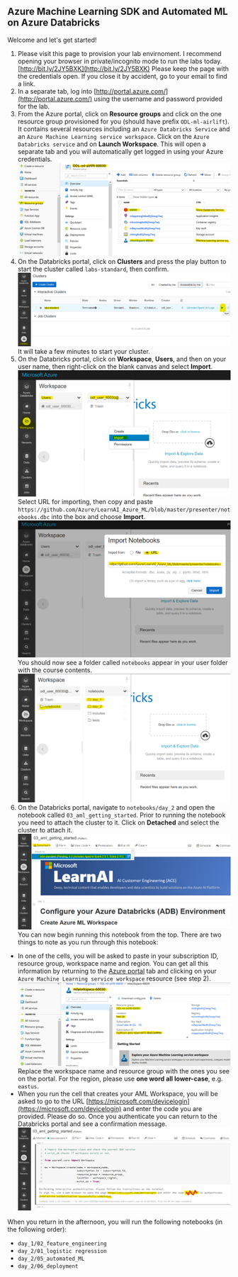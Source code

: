 
## Azure Machine Learning SDK and Automated ML on Azure Databricks

Welcome and let's get started!

1) Please visit this page to provision your lab envirnoment. I recommend opening your browser in private/incognito mode to run the labs today.
[http://bit.ly/2JY5BXK](http://bit.ly/2JY5BXK)
Please keep the page with the credentials open. If you close it by accident, go to your email to find a link.
2) In a separate tab, log into [http://portal.azure.com/](http://portal.azure.com/) using the username and password provided for the lab.
3) From the Azure portal, click on **Resource groups** and click on the one resource group provisioned for you (should have prefix `ODL-ml-airlift`). It contains several resources including an `Azure Databricks Service` and an `Azure Machine Learning service workspace`. Click on the `Azure Databricks service` and on **Launch Workspace**. This will open a separate tab and you will automatically get logged in using your Azure credentials.
![portal-resources.png](../images/portal-resources.png "Resources provisioned on the portal")
4) On the Databricks portal, click on **Clusters** and press the play button to start the cluster called `labs-standard`, then confirm. 
![databricks-start-cluster.png](../images/databricks-start-cluster.png "Start your cluster")
It will take a few minutes to start your cluster.
5) On the Databricks portal, click on **Workspace**, **Users**, and then on your user name, then right-click on the blank canvas and select **Import**.
![databricks-import-notebooks.png](../images/databricks-import-notebooks.png "Importing the notebooks")
Select URL for importing, then copy and paste `https://github.com/Azure/LearnAI_Azure_ML/blob/master/presenter/notebooks.dbc` into the box and choose **Import**.
![import-notebooks-url.png](../images/import-notebooks-url.png "Enter the URL to import notebooks")
You should now see a folder called `notebooks` appear in your user folder with the course contents.
![notebooks-folder-structure.png](../images/notebooks-folder-structure.png "Course content in Databricks workspace")
6) On the Databricks portal, navigate to `notebooks/day_2` and open the notebook called `03_aml_getting_started`. Prior to running the notebook you need to attach the cluster to it. Click on **Detached** and select the cluster to attach it.
![attach-cluster-to-notebook.png](../images/attach-cluster-to-notebook.png "Attach a cluster to your notebook")
You can now begin running this notebook from the top. There are two things to note as you run through this notebook:
  - In one of the cells, you will be asked to paste in your subscription ID, resource group, workspace name and region. You can get all this information by returning to the [Azure portal](http://portal.azure.com/) tab and clicking on your `Azure Machine Learning service workspace` resource (see step 2).
  ![aml-workspace-on-portal.png](../images/aml-workspace-on-portal.png "Attach a cluster to your notebook")
  Replace the workspace name and resource group with the ones you see on the portal. For the region, please use **one word all lower-case**, e.g. `eastus`.
  - When you run the cell that creates your AML Workspace, you will be asked to go to the URL [https://microsoft.com/devicelogin](https://microsoft.com/devicelogin) and enter the code you are provided. Please do so. Once you authenticate you can return to the Databricks portal and see a confirmation message.
  ![interactive-authentication.png](../images/interactive-authentication.png "Authenticate interactively to create workspace")

When you return in the afternoon, you will run the following notebooks (in the following order):
- `day_1/02_feature_engineering`
- `day_2/01_logistic regression`
- `day_2/05_automated_ML`
- `day_2/06_deployment`
